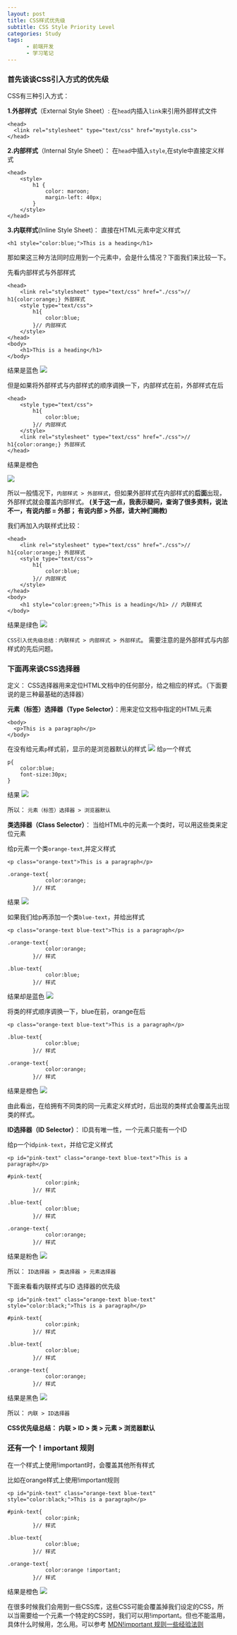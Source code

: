 ```yaml
---
layout: post
title: CSS样式优先级
subtitle: CSS Style Priority Level
categories: Study
tags: 
      - 前端开发
      - 学习笔记
---
```


### 首先谈谈CSS引入方式的优先级
 
CSS有三种引入方式：

**1.外部样式**（External Style Sheet）: 在```head```内插入```link```来引用外部样式文件

```
<head>
  <link rel="stylesheet" type="text/css" href="mystyle.css">
</head>
```
**2.内部样式**（Internal Style Sheet）： 在```head```中插入```style```,在style中直接定义样式

```
<head>
	<style>
		h1 {
		    color: maroon;
		    margin-left: 40px;
		} 
	</style>
</head>
```
**3.内联样式**(Inline Style Sheet)： 直接在HTML元素中定义样式
```
<h1 style="color:blue;">This is a heading</h1>
```
那如果这三种方法同时应用到一个元素中，会是什么情况？下面我们来比较一下。

先看内部样式与外部样式

```
<head>
	<link rel="stylesheet" type="text/css" href="./css">//  h1{color:orange;} 外部样式
	<style type="text/css">
		h1{
			color:blue;
		}// 内部样式
	</style>
</head>
<body>
	<h1>This is a heading</h1>
</body>
```
结果是蓝色
<img src="/img/in-post/css_img1.jpg" >

但是如果将外部样式与内部样式的顺序调换一下，内部样式在前，外部样式在后

```
<head>
	<style type="text/css">
		h1{
			color:blue;
		}// 内部样式
	</style>
	<link rel="stylesheet" type="text/css" href="./css">//  h1{color:orange;} 外部样式
</head>
```
结果是橙色

<img src="/img/in-post/css_img2.jpg" >

所以一般情况下，```内部样式 > 外部样式```，但如果外部样式在内部样式的**后面**出现，外部样式就会覆盖内部样式。
**(关于这一点，我表示疑问，查询了很多资料，说法不一，有说内部 = 外部； 有说内部 > 外部，请大神们赐教)**

我们再加入内联样式比较：

```
<head>
	<link rel="stylesheet" type="text/css" href="./css">//  h1{color:orange;} 外部样式
	<style type="text/css">
		h1{
			color:blue;
		}// 内部样式
	</style>
</head>
<body>
	<h1 style="color:green;">This is a heading</h1> // 内联样式
</body>
```
结果是绿色
<img src="/img/in-post/css_img3.jpg" >

```CSS引入优先级总结：内联样式 > 内部样式 > 外部样式```。 需要注意的是外部样式与内部样式的先后问题。

### 下面再来谈CSS选择器

定义： CSS选择器用来定位HTML文档中的任何部分，给之相应的样式。（下面要说的是三种最基础的选择器）

**元素（标签）选择器（Type Selector）**：用来定位文档中指定的HTML元素

```
<body>
  <p>This is a paragraph</p>
</body>
```
在没有给元素```p```样式前，显示的是浏览器默认的样式
<img src="/img/in-post/css_img4.jpg" >
给```p```一个样式
```
p{
	color:blue;
	font-size:30px;
}
```
结果
<img src="/img/in-post/css_img5.jpg" >

所以： ```元素（标签）选择器 > 浏览器默认```

**类选择器（Class Selector）**： 当给HTML中的元素一个类时，可以用这些类来定位元素

给p元素一个类```orange-text```,并定义样式
```
<p class="orange-text">This is a paragraph</p>

.orange-text{
			color:orange;
		}// 样式
```
结果
<img src="/img/in-post/css_img6.jpg" >

如果我们给p再添加一个类```blue-text```，并给出样式
```
<p class="orange-text blue-text">This is a paragraph</p>

.orange-text{
			color:orange;
		}// 样式

.blue-text{
			color:blue;
		}// 样式
```
结果却是蓝色
<img src="/img/in-post/css_img5.jpg" >

将类的样式顺序调换一下，blue在前，orange在后

```
<p class="orange-text blue-text">This is a paragraph</p>

.blue-text{
			color:blue;
		}// 样式

.orange-text{
			color:orange;
		}// 样式

```
结果是橙色
<img src="/img/in-post/css_img6.jpg" >

由此看出，在给拥有不同类的同一元素定义样式时，后出现的类样式会覆盖先出现类的样式。

**ID选择器（ID Selector）**： ID具有唯一性，一个元素只能有一个ID

给p一个id```pink-text```，并给它定义样式
```
<p id="pink-text" class="orange-text blue-text">This is a paragraph</p>

#pink-text{
			color:pink;
		}// 样式

.blue-text{
			color:blue;
		}// 样式

.orange-text{
			color:orange;
		}// 样式
```
结果是粉色
<img src="/img/in-post/css_img7.jpg" >

所以： ```ID选择器 > 类选择器 > 元素选择器```

下面来看看内联样式与ID 选择器的优先级

```
<p id="pink-text" class="orange-text blue-text" style="color:black;">This is a paragraph</p>

#pink-text{
			color:pink;
		}// 样式

.blue-text{
			color:blue;
		}// 样式

.orange-text{
			color:orange;
		}// 样式

```
结果是黑色
<img src="/img/in-post/css_img8.jpg" >

所以： ```内联 > ID选择器```

**CSS优先级总结： 内联 > ID > 类 > 元素 > 浏览器默认** 


### 还有一个！important 规则

在一个样式上使用!important时，会覆盖其他所有样式

比如在orange样式上使用!important规则
```
<p id="pink-text" class="orange-text blue-text" style="color:black;">This is a paragraph</p>

#pink-text{
			color:pink;
		}// 样式

.blue-text{
			color:blue;
		}// 样式

.orange-text{
			color:orange !important;
		}// 样式
```
结果是橙色
<img src="/img/in-post/css_img6.jpg" >

在很多时候我们会用到一些CSS库，这些CSS可能会覆盖掉我们设定的CSS，所以当需要给一个元素一个特定的CSS时，我们可以用!important。但也不能滥用，具体什么时候用，怎么用。可以参考 <a href="https://developer.mozilla.org/zh-CN/docs/Web/CSS/Specificity" target="-black">MDN!important 规则一些经验法则</a>










